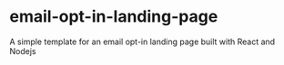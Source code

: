 # email-opt-in-landing-page
A simple template for an email opt-in landing page built with React and Nodejs
